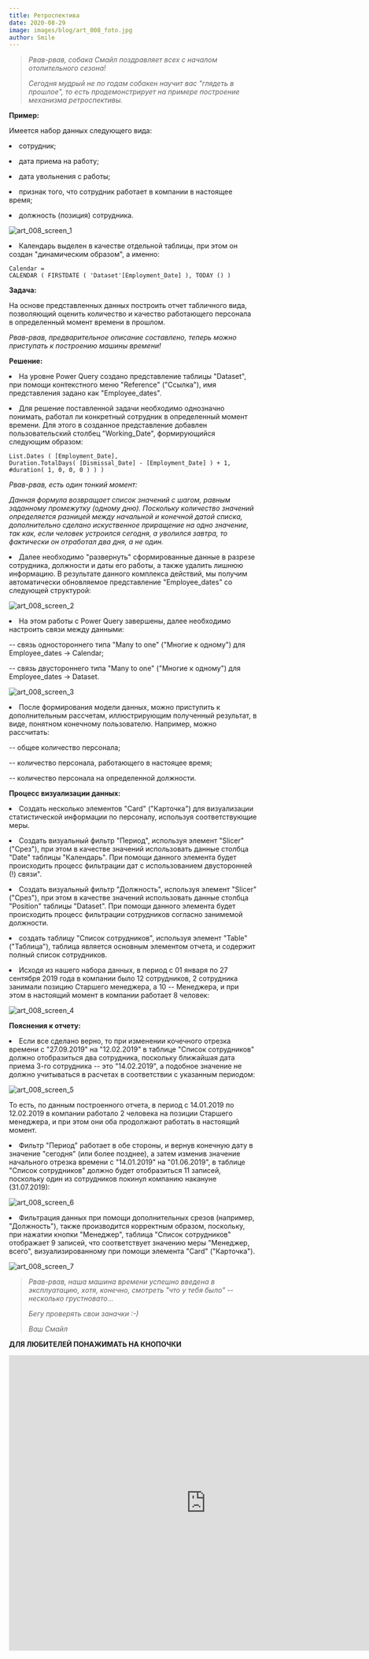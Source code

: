```yaml
---
title: Ретроспектива
date: 2020-08-29
image: images/blog/art_008_foto.jpg
author: Smile
---
```


> *Рвав-рвав, собака Смайл поздравляет всех с началом отопительного сезона!*
>
> *Сегодня мудрый не по годам собакен научит вас "глядеть в прошлое", то есть продемонстрирует на примере построение механизма ретроспективы.*

**Пример:**

Имеется набор данных следующего вида: 

**<li>** сотрудник;

**<li>** дата приема на работу;

**<li>** дата увольнения с работы;

**<li>** признак того, что сотрудник работает в компании в настоящее время;

**<li>** должность (позиция) сотрудника.

![art_008_screen_1](https://kkadikin.ru/images/blog/art_008_screen_1.jpg)

**<li>** Календарь выделен в качестве отдельной таблицы, при этом он создан "динамическим образом", а именно:

```dax
Calendar =
CALENDAR ( FIRSTDATE ( 'Dataset'[Employment_Date] ), TODAY () )
```


**Задача:**

На основе представленных данных построить отчет табличного вида, позволяющий оценить количество  и качество работающего персонала в определенный момент времени в прошлом.

*Рвав-рвав, предварительное описание составлено, теперь можно приступать к построению машины времени!*


**Решение:**

**<li>** На уровне Power Query cоздано представление таблицы "Dataset", при помощи контекстного меню "Reference" ("Ссылка"), имя представления задано как "Employee_dates".

**<li>** Для решение поставленной задачи необходимо однозначно понимать, работал ли конкретный сотрудник в определенный момент времени. Для этого в созданное представление добавлен пользовательский столбец "Working_Date", формирующийся следующим образом:

```dax
List.Dates ( [Employment_Date], 
Duration.TotalDays( [Dismissal_Date] - [Employment_Date] ) + 1,
#duration( 1, 0, 0, 0 ) ) )
```

*Рвав-рвав, есть один тонкий момент:*

*Данная формула возвращает список значений с шагом, равным заданному промежутку (одному дню). Поскольку количество значений определяется разницей между начальной и конечной датой списка, дополнительно сделано искуственное приращение на одно значение, так как, если человек устроился сегодня, а уволился завтра, то фактически он отработал два дня, а не один.*

**<li>** Далее необходимо "развернуть" сформированные данные в разрезе сотрудника, должности и даты его работы, а также удалить лишнюю информацию. В результате данного комплекса действий, мы получим автоматически обновляемое представление "Employee_dates" со следующей структурой:

![art_008_screen_2](https://kkadikin.ru/images/blog/art_008_screen_2.jpg)

**<li>** На этом работы с Power Query завершены, далее необходимо настроить связи между данными:

-- связь одностороннего типа "Many to one" ("Многие к одному") для Employee_dates -> Calendar;

-- связь двустороннего типа "Many to one" ("Многие к одному") для Employee_dates -> Dataset.

![art_008_screen_3](https://kkadikin.ru/images/blog/art_008_screen_3.jpg)

**<li>** После формирования модели данных, можно приступить к дополнительным рассчетам, иллюстрирующим полученный результат, в виде, понятном конечному пользователю. Например, можно рассчитать:

-- общее количество персонала;

-- количество персонала, работающего в настояцее время;

-- количество персонала на определенной должности.


**Процесс визуализации данных:**

**<li>** Создать несколько элементов "Card" ("Карточка") для визуализации статистической информации по персоналу, используя соответствующие меры.

**<li>** Создать визуальный фильтр "Период", используя элемент "Slicer" ("Срез"), при этом в качестве значений использовать данные столбца "Date" таблицы "Календарь". При помощи данного элемента будет происходить процесс фильтрации дат с использованием двусторонней (!) связи".

**<li>**  Создать визуальный фильтр "Должность", используя элемент "Slicer" ("Срез"), при этом в качестве значений использовать данные столбца "Position" таблицы "Dataset". При помощи данного элемента будет происходить процесс фильтрации сотрудников согласно занимемой должности.

**<li>** создать таблицу "Список сотрудников", используя элемент "Table" ("Таблица"), таблица является основным элементом отчета, и содержит полный список сотрудников.

**<li>** Исходя из нашего набора данных, в период с 01 января по 27 сентября 2019 года в компании было 12 сотрудников, 2 сотрудника занимали позицию Старшего менеджера, а 10 -- Менеджера, и при этом в настоящий момент в компании работает 8 человек:

![art_008_screen_4](https://kkadikin.ru/images/blog/art_008_screen_4.jpg)


**Пояснения к отчету:**

**<li>** Если все сделано верно, то при изменении кочечного отрезка времени с "27.09.2019" на "12.02.2019" в таблице "Список сотрудников" должно отобразиться два сотрудника, поскольку ближайшая дата приема 3-го сотрудника -- это "14.02.2019", а подобное значение не должно учитываться в расчетах в соответствии с указанным периодом:

![art_008_screen_5](https://kkadikin.ru/images/blog/art_008_screen_5.jpg)

То есть, по данным построенного отчета, в период с 14.01.2019 по 12.02.2019 в компании работало 2 человека на позиции Старшего менеджера, и при этом они оба продолжают работать в настоящий момент.

**<li>** Фильтр "Период" работает в обе стороны, и вернув конечную дату в значение "сегодня" (или более позднее), а затем изменив значение начального отрезка времени с "14.01.2019" на "01.06.2019", в таблице "Список сотрудников" должно будет отобразиться 11 записей, поскольку один из сотрудников покинул компанию накануне (31.07.2019):

![art_008_screen_6](https://kkadikin.ru/images/blog/art_008_screen_6.jpg)

**<li>** Фильтрация данных при помощи дополнительных срезов (например, "Должность"), также производится корректным образом, поскольку, при нажатии кнопки "Менеджер", таблица "Список сотрудников" отображает 9 записей, что соответствует значению меры "Менеджер, всего", визуализированному при помощи элемента "Card" ("Карточка").

![art_008_screen_7](https://kkadikin.ru/images/blog/art_008_screen_7.jpg)

> *Рвав-рвав, наша машина времени успешно введена в эксплуатацию, хотя, конечно, смотреть "что у тебя было" -- несколько грустновато...*
>
> *Бегу проверять свои заначки :-)*
>
> *Ваш Смайл*


**ДЛЯ ЛЮБИТЕЛЕЙ ПОНАЖИМАТЬ НА КНОПОЧКИ**

<iframe width="800" height="600" src="https://app.powerbi.com/view?r=eyJrIjoiNWRjYmEzNjYtNDFiYi00NmE5LWFhNjAtOTg0YWIwMzkwZGY1IiwidCI6IjE4YjFiOTZhLTk0MTQtNDE3MC1iNmNhLTZkODU3NTJlNTZmOCIsImMiOjZ9" frameborder="0" allowFullScreen="true"></iframe>